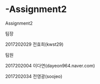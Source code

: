 # -Assignment2

Assignment2

팀장

2017202029 전효희(kwst29)

팀원

2017202004 이다연(dayeon964.naver.com)

2017202034 전영광(soojeo)
